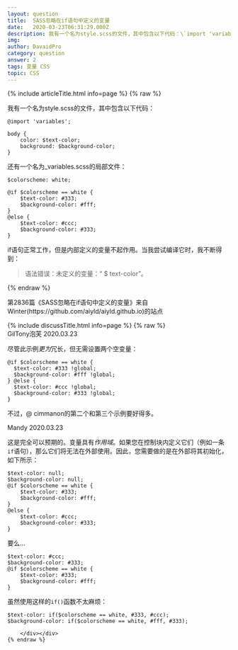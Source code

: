 ```yaml
---
layout: question
title:  SASS忽略在if语句中定义的变量
date:   2020-03-23T06:31:29.000Z
description: 我有一个名为style.scss的文件，其中包含以下代码：\`import 'variables';body {    color  $text-...
img: 
author: DavaidPro
category: question
answer: 2
tags: 变量 CSS
topic: CSS
---
```

<div class="article-root">
  <div class="article">
    {% include articleTitle.html info=page %}
    {% raw %}
    <div class="article-content"><p><font style="vertical-align: inherit;"><font style="vertical-align: inherit;">我有一个名为style.scss的文件，其中包含以下代码：</font></font></p>

<pre><code>@import 'variables';<font></font>
<font></font>
body {<font></font>
    color: $text-color;<font></font>
    background: $background-color;<font></font>
}<font></font>
</code></pre>

<p><font style="vertical-align: inherit;"><font style="vertical-align: inherit;">还有一个名为_variables.scss的局部文件：</font></font></p>

<pre><code>$colorscheme: white;<font></font>
<font></font>
@if $colorscheme == white {<font></font>
    $text-color: #333;<font></font>
    $background-color: #fff;<font></font>
}<font></font>
@else {<font></font>
    $text-color: #ccc;<font></font>
    $background-color: #333;<font></font>
}<font></font>
</code></pre>

<p><font style="vertical-align: inherit;"><font style="vertical-align: inherit;">if语句正常工作，但是内部定义的变量不起作用。</font><font style="vertical-align: inherit;">当我尝试编译它时，我不断得到：</font></font></p>

<blockquote>
  <p><font style="vertical-align: inherit;"><font style="vertical-align: inherit;">语法错误：未定义的变量：“ $ text-color”。</font></font></p>
</blockquote></div>
    {% endraw %}
  </div>
  <p class="winter_mark">第2836篇《SASS忽略在if语句中定义的变量》来自Winter(https://github.com/aiyld/aiyld.github.io)的站点</p>
  <div class="discuss-wrapper">
    {% include discussTitle.html info=page %}
    {% raw %}
    <div class="discuss-item">
        <div class="discuss-parent">
          <div class="discuss-meta">
            <span class="discuss-user">GilTony泡芙</span>
            <span class="discuss-time">2020.03.23</span>
          </div>
          <div class="discuss-comment"><p><font style="vertical-align: inherit;"><font style="vertical-align: inherit;">尽管此示例</font></font><em><font style="vertical-align: inherit;"><font style="vertical-align: inherit;">更为</font></font></em><font style="vertical-align: inherit;"><font style="vertical-align: inherit;">冗长，但无需设置两个空变量：</font></font></p>

<pre><code>@if $colorscheme == white {<font></font>
  $text-color: #333 !global;<font></font>
  $background-color: #fff !global;<font></font>
} @else {<font></font>
  $text-color: #ccc !global;<font></font>
  $background-color: #333 !global;<font></font>
}<font></font>
</code></pre>

<p><font style="vertical-align: inherit;"><font style="vertical-align: inherit;">不过，@ cimmanon的第二个和第三个示例要好得多。</font></font></p></div>
        </div></div><div class="discuss-item">
        <div class="discuss-parent">
          <div class="discuss-meta">
            <span class="discuss-user">Mandy</span>
            <span class="discuss-time">2020.03.23</span>
          </div>
          <div class="discuss-comment"><p><font style="vertical-align: inherit;"><font style="vertical-align: inherit;">这是完全可以预期的。</font><font style="vertical-align: inherit;">变量具有</font></font><em><font style="vertical-align: inherit;"><font style="vertical-align: inherit;">作用域</font></font></em><font style="vertical-align: inherit;"><font style="vertical-align: inherit;">。</font><font style="vertical-align: inherit;">如果您在控制块内定义它们（例如一条</font></font><code>if</code><font style="vertical-align: inherit;"><font style="vertical-align: inherit;">语句），那么它们将无法在外部使用。</font><font style="vertical-align: inherit;">因此，您需要做的是在外部将其初始化，如下所示：</font></font></p>

<pre><code>$text-color: null;<font></font>
$background-color: null;<font></font>
@if $colorscheme == white {<font></font>
    $text-color: #333;<font></font>
    $background-color: #fff;<font></font>
}<font></font>
@else {<font></font>
    $text-color: #ccc;<font></font>
    $background-color: #333;<font></font>
}<font></font>
</code></pre>

<p><font style="vertical-align: inherit;"><font style="vertical-align: inherit;">要么...</font></font></p>

<pre><code>$text-color: #ccc;<font></font>
$background-color: #333;<font></font>
@if $colorscheme == white {<font></font>
    $text-color: #333;<font></font>
    $background-color: #fff;<font></font>
}<font></font>
</code></pre>

<p><font style="vertical-align: inherit;"><font style="vertical-align: inherit;">虽然使用这样的</font></font><code>if()</code><font style="vertical-align: inherit;"><font style="vertical-align: inherit;">函数</font><font style="vertical-align: inherit;">不太麻烦</font><font style="vertical-align: inherit;">：</font></font></p>

<pre><code>$text-color: if($colorscheme == white, #333, #ccc);<font></font>
$background-color: if($colorscheme == white, #fff, #333);<font></font>
</code></pre></div>
        </div></div>
    {% endraw %}
  </div>
<div>
